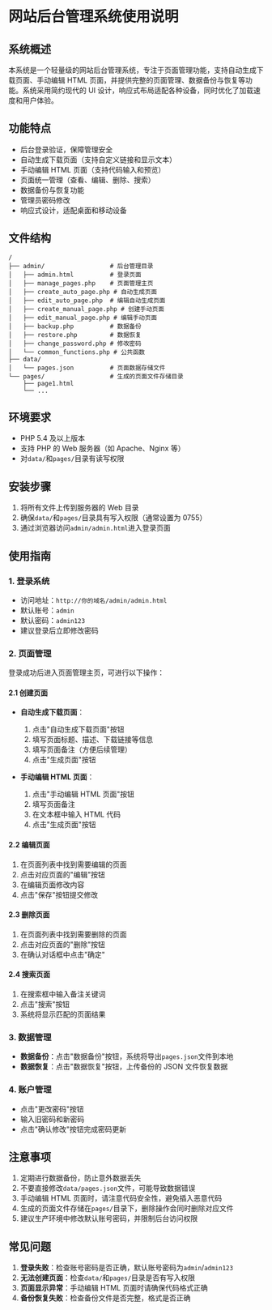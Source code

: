 # 网站后台管理系统使用说明

## 系统概述

本系统是一个轻量级的网站后台管理系统，专注于页面管理功能，支持自动生成下载页面、手动编辑 HTML 页面，并提供完整的页面管理、数据备份与恢复等功能。系统采用简约现代的 UI 设计，响应式布局适配各种设备，同时优化了加载速度和用户体验。

## 功能特点

- 后台登录验证，保障管理安全
- 自动生成下载页面（支持自定义链接和显示文本）
- 手动编辑 HTML 页面（支持代码输入和预览）
- 页面统一管理（查看、编辑、删除、搜索）
- 数据备份与恢复功能
- 管理员密码修改
- 响应式设计，适配桌面和移动设备

## 文件结构

```
/
├── admin/                  # 后台管理目录
│   ├── admin.html          # 登录页面
│   ├── manage_pages.php    # 页面管理主页
│   ├── create_auto_page.php # 自动生成页面
│   ├── edit_auto_page.php  # 编辑自动生成页面
│   ├── create_manual_page.php # 创建手动页面
│   ├── edit_manual_page.php # 编辑手动页面
│   ├── backup.php          # 数据备份
│   ├── restore.php         # 数据恢复
│   ├── change_password.php # 修改密码
│   └── common_functions.php # 公共函数
├── data/
│   └── pages.json          # 页面数据存储文件
└── pages/                  # 生成的页面文件存储目录
    ├── page1.html
    └── ...
```

## 环境要求

- PHP 5.4 及以上版本
- 支持 PHP 的 Web 服务器（如 Apache、Nginx 等）
- 对`data/`和`pages/`目录有读写权限

## 安装步骤

1. 将所有文件上传到服务器的 Web 目录
2. 确保`data/`和`pages/`目录具有写入权限（通常设置为 0755）
3. 通过浏览器访问`admin/admin.html`进入登录页面

## 使用指南

### 1. 登录系统

- 访问地址：`http://你的域名/admin/admin.html`
- 默认账号：`admin`
- 默认密码：`admin123`
- 建议登录后立即修改密码

### 2. 页面管理

登录成功后进入页面管理主页，可进行以下操作：

#### 2.1 创建页面

- **自动生成下载页面**：

  1. 点击"自动生成下载页面"按钮
  2. 填写页面标题、描述、下载链接等信息
  3. 填写页面备注（方便后续管理）
  4. 点击"生成页面"按钮

- **手动编辑 HTML 页面**：
  1. 点击"手动编辑 HTML 页面"按钮
  2. 填写页面备注
  3. 在文本框中输入 HTML 代码
  4. 点击"生成页面"按钮

#### 2.2 编辑页面

1. 在页面列表中找到需要编辑的页面
2. 点击对应页面的"编辑"按钮
3. 在编辑页面修改内容
4. 点击"保存"按钮提交修改

#### 2.3 删除页面

1. 在页面列表中找到需要删除的页面
2. 点击对应页面的"删除"按钮
3. 在确认对话框中点击"确定"

#### 2.4 搜索页面

1. 在搜索框中输入备注关键词
2. 点击"搜索"按钮
3. 系统将显示匹配的页面结果

### 3. 数据管理

- **数据备份**：点击"数据备份"按钮，系统将导出`pages.json`文件到本地
- **数据恢复**：点击"数据恢复"按钮，上传备份的 JSON 文件恢复数据

### 4. 账户管理

- 点击"更改密码"按钮
- 输入旧密码和新密码
- 点击"确认修改"按钮完成密码更新

## 注意事项

1. 定期进行数据备份，防止意外数据丢失
2. 不要直接修改`data/pages.json`文件，可能导致数据错误
3. 手动编辑 HTML 页面时，请注意代码安全性，避免插入恶意代码
4. 生成的页面文件存储在`pages/`目录下，删除操作会同时删除对应文件
5. 建议生产环境中修改默认账号密码，并限制后台访问权限

## 常见问题

1. **登录失败**：检查账号密码是否正确，默认账号密码为`admin`/`admin123`
2. **无法创建页面**：检查`data/`和`pages/`目录是否有写入权限
3. **页面显示异常**：手动编辑 HTML 页面时请确保代码格式正确
4. **备份恢复失败**：检查备份文件是否完整，格式是否正确
